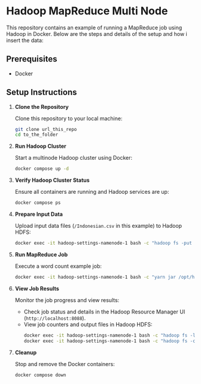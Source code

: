 # Hadoop MapReduce Multi Node

This repository contains an example of running a MapReduce job using Hadoop in Docker. Below are the steps and details of the setup and how i insert the data:

## Prerequisites

- Docker

## Setup Instructions

1. **Clone the Repository**

   Clone this repository to your local machine:
   ```bash
   git clone url_this_repo
   cd to_the_folder
   ```

3. **Run Hadoop Cluster**

   Start a multinode Hadoop cluster using Docker:
   ```bash
   docker compose up -d
   ```

4. **Verify Hadoop Cluster Status**

   Ensure all containers are running and Hadoop services are up:
   ```bash
   docker compose ps
   ```

5. **Prepare Input Data**

   Upload input data files (`/Indonesian.csv` in this example) to Hadoop HDFS:
   ```bash
   docker exec -it hadoop-settings-namenode-1 bash -c "hadoop fs -put /usr/hadoop/Indonesian.csv /"
   ```

6. **Run MapReduce Job**

   Execute a word count example job:
   ```bash
   docker exec -it hadoop-settings-namenode-1 bash -c "yarn jar /opt/hadoop-3.3.6/share/hadoop/mapreduce/hadoop-mapreduce-examples-3.3.6.jar wordcount /Indonesian.csv /output"
   ```

7. **View Job Results**

   Monitor the job progress and view results:
   - Check job status and details in the Hadoop Resource Manager UI (`http://localhost:8088`).
   - View job counters and output files in Hadoop HDFS:
     ```bash
     docker exec -it hadoop-settings-namenode-1 bash -c "hadoop fs -ls /output"
     docker exec -it hadoop-settings-namenode-1 bash -c "hadoop fs -cat /output/part-r-00000"
     ```

8. **Cleanup**

   Stop and remove the Docker containers:
   ```bash
   docker compose down
   ```


